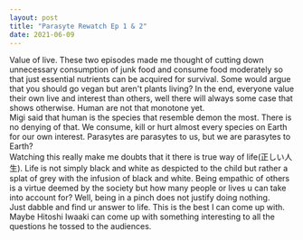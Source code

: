 ```yaml
---
layout: post
title: "Parasyte Rewatch Ep 1 & 2"
date: 2021-06-09
---
```


Value of live. These two episodes made me thought of cutting down unnecessary consumption of junk food and consume food moderately so that just essential nutrients can be acquired for survival. Some would argue that you should go vegan but aren't plants living? In the end, everyone value their own live and interest than others, well there will always some case that shows otherwise. Human are not that monotone yet.<br>
Migi said that human is the species that resemble demon the most. There is no denying of that. We consume, kill or hurt almost every species on Earth for our own interest. Parasytes are parasytes to us, but we are parasytes to Earth?<br>
Watching this really make me doubts that it there is true way of life(正しい人生). Life is not simply black and white as despicted to the child but rather a splat of grey with the infusion of black and white. Being empathic of others is a virtue deemed by the society but how many people or lives u can take into account for? Well, being in a pinch does not justify doing nothing. <br>
Just dabble and find ur answer to life. This is the best I can come up with. Maybe Hitoshi Iwaaki can come up with something interesting to all the questions he tossed to the audiences.
